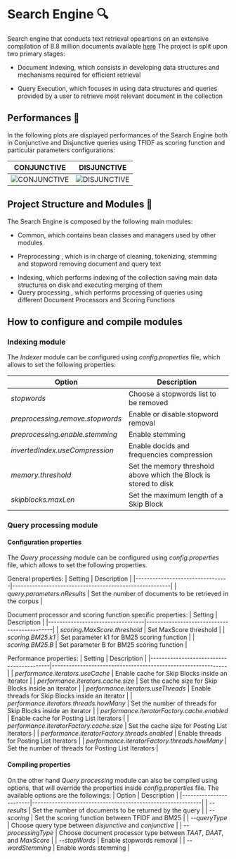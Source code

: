 # Search Engine 🔍

Search engine that conducts text retrieval opeartions on an extensive compilation of 8.8 million documents available [here](https://microsoft.github.io/msmarco/TREC-Deep-Learning-2020) The project is split upon two primary stages: 

- Document Indexing, which consists in developing data structures and mechanisms required for efficient retrieval
* Query Execution, which focuses in using data structures and queries provided by a user to retrieve most relevant document in the collection

## Performances 🚀

In the following plots are displayed performances of the Search Engine both in Conjunctive and Disjunctive queries using TFIDF as scoring function and particular parameters configurations:


| CONJUNCTIVE | DISJUNCTIVE |
| --------- | --------- |
| ![CONJUNCTIVE](https://github.com/pieruccim/search-engine/assets/75124117/f76fe541-d636-4172-ae62-da6182daca24)  |  ![DISJUNCTIVE](https://github.com/pieruccim/search-engine/assets/75124117/09e8a72a-19f7-49dc-94b8-0a98da9473aa) |

## Project Structure and Modules 📁

The Search Engine is composed by the following main modules:

- Common, which contains bean classes and managers used by other modules
+ Preprocessing , which is in charge of cleaning, tokenizing, stemming and stopword removing document and query text
* Indexing, which performs indexing of the collection saving main data structures on disk and executing merging of them
* Query processing , which performs processing of queries using different Document Processors and Scoring Functions


## How to configure and compile modules

### Indexing module

The *Indexer* module can be configured using *config.properties* file, which allows to set the following properties:

| Option                               | Description                                                    |
|--------------------------------------|----------------------------------------------------------------|
| *stopwords*                          | Choose a stopwords list to be removed                          |
| *preprocessing.remove.stopwords*     | Enable or disable stopword removal                             |
| *preprocessing.enable.stemming*      | Enable stemming                                                |
| *invertedIndex.useCompression*       | Enable docids and frequencies compression                      |
| *memory.threshold*                   | Set the memory threshold above which the Block is stored to disk|
| *skipblocks.maxLen*                  | Set the maximum length of a Skip Block                          |


### Query processing module

#### Configuration properties
The *Query processing* module can be configured using *config.properties* file, which allows to set the following properties.

General properties:
| Setting                         | Description                                            |
|---------------------------------|--------------------------------------------------------|
| *query.parameters.nResults*     | Set the number of documents to be retrieved in the corpus |

Document processor and scoring function specific properties:
| Setting                          | Description                                 |
|----------------------------------|---------------------------------------------|
| *scoring.MaxScore.threshold*     | Set MaxScore threshold                      |
| *scoring.BM25.k1*               | Set parameter k1 for BM25 scoring function |
| *scoring.BM25.B*                | Set parameter B for BM25 scoring function  |


Performance properties:
| Setting                                  | Description                                                  |
|------------------------------------------|--------------------------------------------------------------|
| *performance.iterators.useCache*         | Enable cache for Skip Blocks inside an iterator              |
| *performance.iterators.cache.size*       | Set the cache size for Skip Blocks inside an iterator        |
| *performance.iterators.useThreads*       | Enable threads for Skip Blocks inside an iterator            |
| *performance.iterators.threads.howMany*  | Set the number of threads for Skip Blocks inside an iterator |
| *performance.iteratorFactory.cache.enabled* | Enable cache for Posting List Iterators                  |
| *performance.iteratorFactory.cache.size* | Set the cache size for Posting List Iterators               |
| *performance.iteratorFactory.threads.enabled* | Enable threads for Posting List Iterators              |
| *performance.iteratorFactory.threads.howMany* | Set the number of threads for Posting List Iterators   |

#### Compiling properties

On the other hand *Query processing* module can also be compiled using options, that will override the properties inside *config.properties* file. The available options are the followings:
| Option                 | Description                                                |
|------------------------|------------------------------------------------------------|
| *--results*            | Set the number of documents to be returned by the query    |
| *--scoring*            | Set the scoring function between TFIDF and BM25            |
| *--queryType*          | Choose query type between *disjunctive* and *conjunctive*  |
| *--processingType*     | Choose document processor type between *TAAT*, *DAAT*, and *MaxScore* |
| *--stopWords*          | Enable stopwords removal                                   |
| *--wordStemming*       | Enable words stemming                                      |
